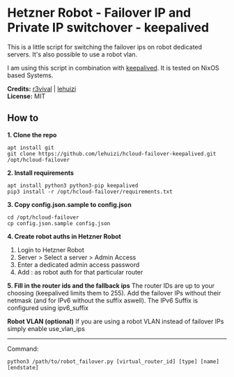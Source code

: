 # Hetzner Robot - Failover IP and Private IP switchover - keepalived

This is a little script for switching the failover ips on robot dedicated servers. It's also possible to use a robot vlan.

I am using this script in combination with [keepalived](http://www.keepalived.org). It is tested on NixOS based Systems.

**Credits:** [r3vival](https://github.com/r3vival) | [lehuizi](https://github.com/lehuizi)  
**License:** MIT


## How to

**1. Clone the repo**
```
apt install git
git clone https://github.com/lehuizi/hcloud-failover-keepalived.git /opt/hcloud-failover
```

**2. Install requirements**  
```
apt install python3 python3-pip keepalived
pip3 install -r /opt/hcloud-failover/requirements.txt
```

**3. Copy config.json.sample to config.json**  
```
cd /opt/hcloud-failover
cp config.json.sample config.json
```

**4. Create robot auths in Hetzner Robot**  
1. Login to Hetzner Robot
2. Server > Select a server > Admin Access
3. Enter a dedicated admin access password
4. Add <admin user>:<admin password> as robot auth for that particular router

**5. Fill in the router ids and the fallback ips**
The router IDs are up to your choosing (keepalived limits them to 255).
Add the failover IPs without their netmask (and for IPv6 without the suffix aswell).
The IPv6 Suffix is configured using ipv6_suffix

**Robot VLAN (optional)**
If you are using a robot VLAN instead of failover IPs simply enable use_vlan_ips

---

Command:  
```
python3 /path/to/robot_failover.py [virtual_router_id] [type] [name] [endstate]
```
